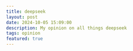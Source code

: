 ```yaml
---
title: deepseek
layout: post
date: 2024-10-05 15:09:00
description: My opinion on all things deepseek
tags: opinion
featured: true
---
```



